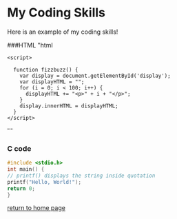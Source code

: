 # My Coding Skills

Here is an example of my coding skills!

###HTML
"html
<!DOCTYPE html>
<html>
  <head>
    <meta charset="UTF-8">
    <title>Fizz Buzz</title>
    
    <script>

      function fizzbuzz() {
	    var display = document.getElementById('display');
	    var displayHTML = "";
	    for (i = 0; i < 100; i++) {
		  displayHTML += "<p>" + i + "</p>";
	    }
	    display.innerHTML = displayHTML;
      }
    </script>
  </head>
  <body onload="fizzbuzz()">
    <div id="display">
    </div>
  </body>
</html>
'''
  
### C code
```c
#include <stdio.h>
int main() {
// printf() displays the string inside quotation
printf("Hello, World!");
return 0;
}
```
  
[return to home page](./README.md)
